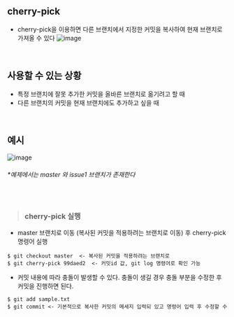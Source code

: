 ## cherry-pick
- cherry-pick을 이용하면 다른 브랜치에서 지정한 커밋을 복사하여 현재 브랜치로 가져올 수 있다
![image](https://user-images.githubusercontent.com/57171304/185094980-43d222d7-9df7-40cd-8d53-fd0720338e84.png)
<br>

## 사용할 수 있는 상황
- 특정 브랜치에 잘못 추가한 커밋을 올바른 브랜치로 옮기려고 할 때
- 다른 브랜치의 커밋을 현재 브랜치에도 추가하고 싶을 때
<br>

## 예시
![image](https://user-images.githubusercontent.com/57171304/185097410-0cb7ecc5-b467-4489-8897-a8a477ccee3e.png)
###### *예제에서는 master 와 issue1 브랜치가 존재한다
<br>

>### cherry-pick 실행
- master 브랜치로 이동 (복사된 커밋을 적용하려는 브랜치로 이동) 후 cherry-pick 명령어 실행
```
$ git checkout master  <- 복사된 커밋을 적용하려는 브랜치로 
$ git cherry-pick 99daed2  <- 커밋id 값, git log 명령어로 확인 가능
```

- 커밋 내용에 따라 충돌이 발생할 수 있다. 충돌이 생길 경우 충돌 부분을 수정한 후 커밋을 진행하면 된다.
```
$ git add sample.txt
$ git commit <- 기본적으로 복사한 커밋의 메세지 입력되 있고 명령어 입력 후 수정할 수 
```
